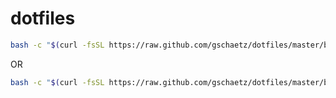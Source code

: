 dotfiles
========

```sh
bash -c "$(curl -fsSL https://raw.github.com/gschaetz/dotfiles/master/bin/bootstrap)" -- copy
```

OR

```sh
bash -c "$(curl -fsSL https://raw.github.com/gschaetz/dotfiles/master/bin/bootstrap)" -- link
```


